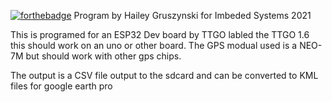 [![forthebadge](https://forthebadge.com/images/badges/contains-tasty-spaghetti-code.svg)](https://forthebadge.com)
Program by Hailey Gruszynski for Imbeded Systems 2021

This is programed for an ESP32 Dev board by TTGO labled the TTGO 1.6 this should work on an uno or other board.
The GPS modual used is a NEO-7M but should work with other gps chips. 

The output is a CSV file output to the sdcard and can be converted to KML files for google earth pro
